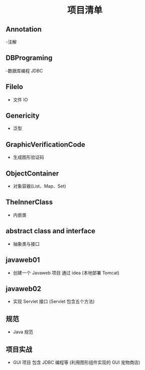 # <center>项目清单

## Annotation

-注解

## DBPrograming

-数据库编程 JDBC

## FileIo

- 文件 IO

## Genericity

- 泛型

## GraphicVerificationCode

- 生成图形验证码

## ObjectContainer

- 对象容器(List、Map、Set)

## TheInnerClass

- 内嵌类

## abstract class and interface

- 抽象类与接口

## javaweb01

- 创建一个 Javaweb 项目 通过 idea (本地部署 Tomcat)

## javaweb02

- 实现 Servlet 接口 (Servlet 包含五个方法)

## 规范

- Java 规范

## 项目实战

- GUI 项目 包含 JDBC 编程等 (利用图形组件实现的 GUI 宠物商店)
